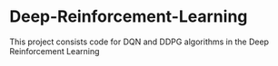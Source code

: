 # Deep-Reinforcement-Learning
This project consists code for DQN and DDPG algorithms in the Deep Reinforcement Learning
